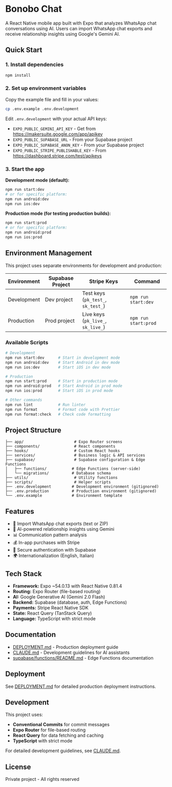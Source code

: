 # Bonobo Chat

A React Native mobile app built with Expo that analyzes WhatsApp chat conversations using AI. Users can import WhatsApp chat exports and receive relationship insights using Google's Gemini AI.

## Quick Start

### 1. Install dependencies

```bash
npm install
```

### 2. Set up environment variables

Copy the example file and fill in your values:

```bash
cp .env.example .env.development
```

Edit `.env.development` with your actual API keys:
- `EXPO_PUBLIC_GEMINI_API_KEY` - Get from https://makersuite.google.com/app/apikey
- `EXPO_PUBLIC_SUPABASE_URL` - From your Supabase project
- `EXPO_PUBLIC_SUPABASE_ANON_KEY` - From your Supabase project
- `EXPO_PUBLIC_STRIPE_PUBLISHABLE_KEY` - From https://dashboard.stripe.com/test/apikeys

### 3. Start the app

**Development mode (default):**
```bash
npm run start:dev
# or for specific platform:
npm run android:dev
npm run ios:dev
```

**Production mode (for testing production builds):**
```bash
npm run start:prod
# or for specific platform:
npm run android:prod
npm run ios:prod
```

## Environment Management

This project uses separate environments for development and production:

| Environment | Supabase Project | Stripe Keys | Command |
|-------------|------------------|-------------|---------|
| Development | Dev project | Test keys (`pk_test_`, `sk_test_`) | `npm run start:dev` |
| Production | Prod project | Live keys (`pk_live_`, `sk_live_`) | `npm run start:prod` |

### Available Scripts

```bash
# Development
npm run start:dev      # Start in development mode
npm run android:dev    # Start Android in dev mode
npm run ios:dev        # Start iOS in dev mode

# Production
npm run start:prod     # Start in production mode
npm run android:prod   # Start Android in prod mode
npm run ios:prod       # Start iOS in prod mode

# Other commands
npm run lint           # Run linter
npm run format         # Format code with Prettier
npm run format:check   # Check code formatting
```

## Project Structure

```
├── app/                      # Expo Router screens
├── components/               # React components
├── hooks/                    # Custom React hooks
├── services/                 # Business logic & API services
├── supabase/                 # Supabase configuration & Edge Functions
│   ├── functions/           # Edge Functions (server-side)
│   └── migrations/          # Database schema
├── utils/                    # Utility functions
├── scripts/                  # Helper scripts
├── .env.development         # Development environment (gitignored)
├── .env.production          # Production environment (gitignored)
└── .env.example             # Environment template
```

## Features

- 📱 Import WhatsApp chat exports (text or ZIP)
- 🤖 AI-powered relationship insights using Gemini
- 📊 Communication pattern analysis
- 💰 In-app purchases with Stripe
- 🔐 Secure authentication with Supabase
- 🌍 Internationalization (English, Italian)

## Tech Stack

- **Framework:** Expo ~54.0.13 with React Native 0.81.4
- **Routing:** Expo Router (file-based routing)
- **AI:** Google Generative AI (Gemini 2.0 Flash)
- **Backend:** Supabase (database, auth, Edge Functions)
- **Payments:** Stripe React Native SDK
- **State:** React Query (TanStack Query)
- **Language:** TypeScript with strict mode

## Documentation

- [DEPLOYMENT.md](DEPLOYMENT.md) - Production deployment guide
- [CLAUDE.md](CLAUDE.md) - Development guidelines for AI assistants
- [supabase/functions/README.md](supabase/functions/README.md) - Edge Functions documentation

## Deployment

See [DEPLOYMENT.md](DEPLOYMENT.md) for detailed production deployment instructions.

## Development

This project uses:
- **Conventional Commits** for commit messages
- **Expo Router** for file-based routing
- **React Query** for data fetching and caching
- **TypeScript** with strict mode

For detailed development guidelines, see [CLAUDE.md](CLAUDE.md).

## License

Private project - All rights reserved
